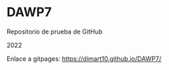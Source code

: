 # DAWP7

Repositorio de prueba de GitHub


2022

Enlace a gitpages: https://dimart10.github.io/DAWP7/
